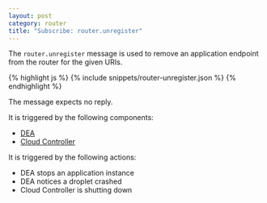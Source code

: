 ```yaml
---
layout: post
category: router
title: "Subscribe: router.unregister"
---
```


The `router.unregister` message is used to remove an application endpoint
from the router for the given URIs.

<div class="js example">
{% highlight js %}
{% include snippets/router-unregister.json %}
{% endhighlight %}
</div>

The message expects no reply.

It is triggered by the following components:

* [DEA](/dea/publish-router-unregister)
* [Cloud Controller](/cloud-controller/publish-router-unregister)

It is triggered by the following actions:

* DEA stops an application instance
* DEA notices a droplet crashed
* Cloud Controller is shutting down
